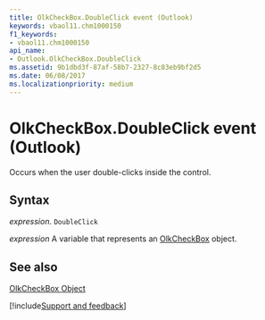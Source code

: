 ```yaml
---
title: OlkCheckBox.DoubleClick event (Outlook)
keywords: vbaol11.chm1000150
f1_keywords:
- vbaol11.chm1000150
api_name:
- Outlook.OlkCheckBox.DoubleClick
ms.assetid: 9b1dbd3f-87af-58b7-2327-8c83eb9bf2d5
ms.date: 06/08/2017
ms.localizationpriority: medium
---
```



# OlkCheckBox.DoubleClick event (Outlook)

Occurs when the user double-clicks inside the control.


## Syntax

_expression_. `DoubleClick`

_expression_ A variable that represents an [OlkCheckBox](Outlook.OlkCheckBox.md) object.


## See also


[OlkCheckBox Object](Outlook.OlkCheckBox.md)

[!include[Support and feedback](~/includes/feedback-boilerplate.md)]
